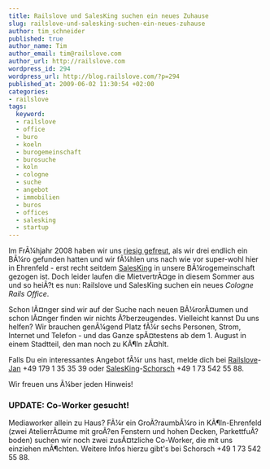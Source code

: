```yaml
--- 
title: Railslove und SalesKing suchen ein neues Zuhause
slug: railslove-und-salesking-suchen-ein-neues-zuhause
author: tim_schneider
published: true
author_name: Tim
author_email: tim@railslove.com
author_url: http://railslove.com
wordpress_id: 294
wordpress_url: http://blog.railslove.com/?p=294
published_at: 2009-06-02 11:30:54 +02:00
categories: 
- railslove
tags: 
  keyword: 
  - railslove
  - office
  - buro
  - koeln
  - burogemeinschaft
  - burosuche
  - koln
  - cologne
  - suche
  - angebot
  - immobilien
  - buros
  - offices
  - salesking
  - startup
---
```

Im Fr&Atilde;&frac14;hjahr 2008 haben wir uns <a href="http://blog.railslove.com/2008/04/07/the-railslove-office/">riesig gefreut</a>, als wir drei endlich ein B&Atilde;&frac14;ro gefunden hatten und wir f&Atilde;&frac14;hlen uns nach wie vor super-wohl hier in Ehrenfeld - erst recht seitdem <a href="https://www.salesking.eu/">SalesKing</a> in unsere B&Atilde;&frac14;rogemeinschaft gezogen ist. Doch leider laufen die Mietvertr&Atilde;&curren;ge in diesem Sommer aus und so hei&Atilde;?t es nun: Railslove und SalesKing suchen ein neues <em>Cologne Rails Office</em>.

Schon l&Atilde;&curren;nger sind wir auf der Suche nach neuen B&Atilde;&frac14;ror&Atilde;&curren;umen und schon l&Atilde;&curren;nger finden wir nichts &Atilde;?berzeugendes. Vielleicht kannst Du uns helfen? Wir brauchen gen&Atilde;&frac14;gend Platz f&Atilde;&frac14;r sechs Personen, Strom, Internet und Telefon - und das Ganze sp&Atilde;&curren;testens ab dem 1. August in einem Stadtteil, den man noch zu K&Atilde;&para;ln z&Atilde;&curren;hlt.

Falls Du ein interessantes Angebot f&Atilde;&frac14;r uns hast, melde dich bei <a href="http://railslove.com/">Railslove</a>-<a href="http://twitter.com/koos">Jan</a> +49 179 1 35 35 39 oder <a href="http://www.salesking.eu/">SalesKing</a>-<a href="http://twitter.com/killerG">Schorsch</a> +49 1 73 542 55 88.

Wir freuen uns &Atilde;&frac14;ber jeden Hinweis!

<h3>UPDATE: Co-Worker gesucht!</h3>
Mediaworker allein zu Haus? F&Atilde;&frac14;r ein Gro&Atilde;?raumb&Atilde;&frac14;ro in K&Atilde;&para;ln-Ehrenfeld (zwei Atelierr&Atilde;&curren;ume mit gro&Atilde;?en Fenstern und hohen Decken, Parkettfu&Atilde;?boden) suchen wir noch zwei zus&Atilde;&curren;tzliche Co-Worker, die mit uns einziehen m&Atilde;&para;chten. Weitere Infos hierzu gibt's bei Schorsch +49 1 73 542 55 88.
